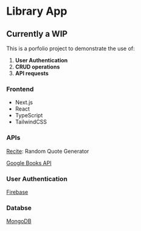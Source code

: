 # Library App

## Currently a WIP

This is a porfolio project to demonstrate the use of:

1. **User Authentication**
2. **CRUD operations**
3. **API requests**

### Frontend

- Next.js
- React
- TypeScript
- TailwindCSS

### APIs

[Recite](https://github.com/Sumansourabh14/recite?tab=readme-ov-file#api-response-example): Random Quote Generator

[Google Books API](https://developers.google.com/books)

### User Authentication

[Firebase](https://firebase.google.com/)

### Databse

[MongoDB](https://www.mongodb.com/)
